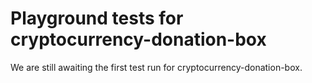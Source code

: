 # Playground tests for cryptocurrency-donation-box
We are still awaiting the first test run for cryptocurrency-donation-box.
